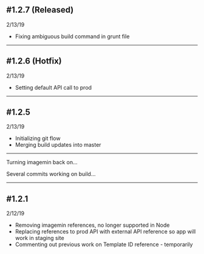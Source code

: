 #1.2.7 (Released)
--
2/13/19
* Fixing ambiguous build command in grunt file

---

#1.2.6 (Hotfix)
--
2/13/19
* Setting default API call to prod

---

#1.2.5
--
2/13/19
* Initializing git flow
* Merging build updates into master

---

Turning imagemin back on...

Several commits working on build...

---

#1.2.1
--
2/12/19  
* Removing imagemin references, no longer supported in Node
* Replacing references to prod API with external API reference so app will work in staging site
* Commenting out previous work on Template ID reference - temporarily
